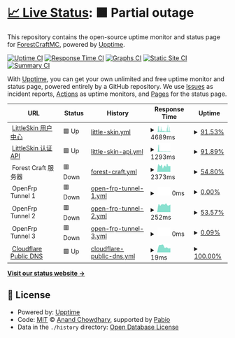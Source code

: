# [📈 Live Status](https://fcstatus.nijika.in): <!--live status--> **🟧 Partial outage**

This repository contains the open-source uptime monitor and status page for [ForestCraftMC](https://fcstatus.nijika.in), powered by [Upptime](https://github.com/upptime/upptime).

[![Uptime CI](https://github.com/ForestCraftMC/status/workflows/Uptime%20CI/badge.svg)](https://github.com/ForestCraftMC/status/actions?query=workflow%3A%22Uptime+CI%22)
[![Response Time CI](https://github.com/ForestCraftMC/status/workflows/Response%20Time%20CI/badge.svg)](https://github.com/ForestCraftMC/status/actions?query=workflow%3A%22Response+Time+CI%22)
[![Graphs CI](https://github.com/ForestCraftMC/status/workflows/Graphs%20CI/badge.svg)](https://github.com/ForestCraftMC/status/actions?query=workflow%3A%22Graphs+CI%22)
[![Static Site CI](https://github.com/ForestCraftMC/status/workflows/Static%20Site%20CI/badge.svg)](https://github.com/ForestCraftMC/status/actions?query=workflow%3A%22Static+Site+CI%22)
[![Summary CI](https://github.com/ForestCraftMC/status/workflows/Summary%20CI/badge.svg)](https://github.com/ForestCraftMC/status/actions?query=workflow%3A%22Summary+CI%22)

With [Upptime](https://upptime.js.org), you can get your own unlimited and free uptime monitor and status page, powered entirely by a GitHub repository. We use [Issues](https://github.com/ForestCraftMC/status/issues) as incident reports, [Actions](https://github.com/ForestCraftMC/status/actions) as uptime monitors, and [Pages](https://fcstatus.nijika.in) for the status page.

<!--start: status pages-->
<!-- This summary is generated by Upptime (https://github.com/upptime/upptime) -->
<!-- Do not edit this manually, your changes will be overwritten -->
<!-- prettier-ignore -->
| URL | Status | History | Response Time | Uptime |
| --- | ------ | ------- | ------------- | ------ |
| <img alt="" src="https://icons.duckduckgo.com/ip3/littleskin.cn.ico" height="13"> [LittleSkin 用户中心](https://littleskin.cn/user) | 🟩 Up | [little-skin.yml](https://github.com/ForestCraftMC/status/commits/HEAD/history/little-skin.yml) | <details><summary><img alt="Response time graph" src="./graphs/little-skin/response-time-week.png" height="20"> 4689ms</summary><br><a href="https://fcstatus.nijika.in/history/little-skin"><img alt="Response time 4491" src="https://img.shields.io/endpoint?url=https%3A%2F%2Fraw.githubusercontent.com%2FForestCraftMC%2Fstatus%2FHEAD%2Fapi%2Flittle-skin%2Fresponse-time.json"></a><br><a href="https://fcstatus.nijika.in/history/little-skin"><img alt="24-hour response time 3962" src="https://img.shields.io/endpoint?url=https%3A%2F%2Fraw.githubusercontent.com%2FForestCraftMC%2Fstatus%2FHEAD%2Fapi%2Flittle-skin%2Fresponse-time-day.json"></a><br><a href="https://fcstatus.nijika.in/history/little-skin"><img alt="7-day response time 4689" src="https://img.shields.io/endpoint?url=https%3A%2F%2Fraw.githubusercontent.com%2FForestCraftMC%2Fstatus%2FHEAD%2Fapi%2Flittle-skin%2Fresponse-time-week.json"></a><br><a href="https://fcstatus.nijika.in/history/little-skin"><img alt="30-day response time 4491" src="https://img.shields.io/endpoint?url=https%3A%2F%2Fraw.githubusercontent.com%2FForestCraftMC%2Fstatus%2FHEAD%2Fapi%2Flittle-skin%2Fresponse-time-month.json"></a><br><a href="https://fcstatus.nijika.in/history/little-skin"><img alt="1-year response time 4491" src="https://img.shields.io/endpoint?url=https%3A%2F%2Fraw.githubusercontent.com%2FForestCraftMC%2Fstatus%2FHEAD%2Fapi%2Flittle-skin%2Fresponse-time-year.json"></a></details> | <details><summary><a href="https://fcstatus.nijika.in/history/little-skin">91.53%</a></summary><a href="https://fcstatus.nijika.in/history/little-skin"><img alt="All-time uptime 94.16%" src="https://img.shields.io/endpoint?url=https%3A%2F%2Fraw.githubusercontent.com%2FForestCraftMC%2Fstatus%2FHEAD%2Fapi%2Flittle-skin%2Fuptime.json"></a><br><a href="https://fcstatus.nijika.in/history/little-skin"><img alt="24-hour uptime 97.69%" src="https://img.shields.io/endpoint?url=https%3A%2F%2Fraw.githubusercontent.com%2FForestCraftMC%2Fstatus%2FHEAD%2Fapi%2Flittle-skin%2Fuptime-day.json"></a><br><a href="https://fcstatus.nijika.in/history/little-skin"><img alt="7-day uptime 91.53%" src="https://img.shields.io/endpoint?url=https%3A%2F%2Fraw.githubusercontent.com%2FForestCraftMC%2Fstatus%2FHEAD%2Fapi%2Flittle-skin%2Fuptime-week.json"></a><br><a href="https://fcstatus.nijika.in/history/little-skin"><img alt="30-day uptime 94.16%" src="https://img.shields.io/endpoint?url=https%3A%2F%2Fraw.githubusercontent.com%2FForestCraftMC%2Fstatus%2FHEAD%2Fapi%2Flittle-skin%2Fuptime-month.json"></a><br><a href="https://fcstatus.nijika.in/history/little-skin"><img alt="1-year uptime 94.16%" src="https://img.shields.io/endpoint?url=https%3A%2F%2Fraw.githubusercontent.com%2FForestCraftMC%2Fstatus%2FHEAD%2Fapi%2Flittle-skin%2Fuptime-year.json"></a></details>
| <img alt="" src="https://icons.duckduckgo.com/ip3/littleskin.cn.ico" height="13"> [LittleSkin 认证 API](https://littleskin.cn/api/yggdrasil) | 🟩 Up | [little-skin-api.yml](https://github.com/ForestCraftMC/status/commits/HEAD/history/little-skin-api.yml) | <details><summary><img alt="Response time graph" src="./graphs/little-skin-api/response-time-week.png" height="20"> 1293ms</summary><br><a href="https://fcstatus.nijika.in/history/little-skin-api"><img alt="Response time 1490" src="https://img.shields.io/endpoint?url=https%3A%2F%2Fraw.githubusercontent.com%2FForestCraftMC%2Fstatus%2FHEAD%2Fapi%2Flittle-skin-api%2Fresponse-time.json"></a><br><a href="https://fcstatus.nijika.in/history/little-skin-api"><img alt="24-hour response time 410" src="https://img.shields.io/endpoint?url=https%3A%2F%2Fraw.githubusercontent.com%2FForestCraftMC%2Fstatus%2FHEAD%2Fapi%2Flittle-skin-api%2Fresponse-time-day.json"></a><br><a href="https://fcstatus.nijika.in/history/little-skin-api"><img alt="7-day response time 1293" src="https://img.shields.io/endpoint?url=https%3A%2F%2Fraw.githubusercontent.com%2FForestCraftMC%2Fstatus%2FHEAD%2Fapi%2Flittle-skin-api%2Fresponse-time-week.json"></a><br><a href="https://fcstatus.nijika.in/history/little-skin-api"><img alt="30-day response time 1490" src="https://img.shields.io/endpoint?url=https%3A%2F%2Fraw.githubusercontent.com%2FForestCraftMC%2Fstatus%2FHEAD%2Fapi%2Flittle-skin-api%2Fresponse-time-month.json"></a><br><a href="https://fcstatus.nijika.in/history/little-skin-api"><img alt="1-year response time 1490" src="https://img.shields.io/endpoint?url=https%3A%2F%2Fraw.githubusercontent.com%2FForestCraftMC%2Fstatus%2FHEAD%2Fapi%2Flittle-skin-api%2Fresponse-time-year.json"></a></details> | <details><summary><a href="https://fcstatus.nijika.in/history/little-skin-api">91.89%</a></summary><a href="https://fcstatus.nijika.in/history/little-skin-api"><img alt="All-time uptime 94.38%" src="https://img.shields.io/endpoint?url=https%3A%2F%2Fraw.githubusercontent.com%2FForestCraftMC%2Fstatus%2FHEAD%2Fapi%2Flittle-skin-api%2Fuptime.json"></a><br><a href="https://fcstatus.nijika.in/history/little-skin-api"><img alt="24-hour uptime 97.69%" src="https://img.shields.io/endpoint?url=https%3A%2F%2Fraw.githubusercontent.com%2FForestCraftMC%2Fstatus%2FHEAD%2Fapi%2Flittle-skin-api%2Fuptime-day.json"></a><br><a href="https://fcstatus.nijika.in/history/little-skin-api"><img alt="7-day uptime 91.89%" src="https://img.shields.io/endpoint?url=https%3A%2F%2Fraw.githubusercontent.com%2FForestCraftMC%2Fstatus%2FHEAD%2Fapi%2Flittle-skin-api%2Fuptime-week.json"></a><br><a href="https://fcstatus.nijika.in/history/little-skin-api"><img alt="30-day uptime 94.38%" src="https://img.shields.io/endpoint?url=https%3A%2F%2Fraw.githubusercontent.com%2FForestCraftMC%2Fstatus%2FHEAD%2Fapi%2Flittle-skin-api%2Fuptime-month.json"></a><br><a href="https://fcstatus.nijika.in/history/little-skin-api"><img alt="1-year uptime 94.38%" src="https://img.shields.io/endpoint?url=https%3A%2F%2Fraw.githubusercontent.com%2FForestCraftMC%2Fstatus%2FHEAD%2Fapi%2Flittle-skin-api%2Fuptime-year.json"></a></details>
| <img alt="" src="https://icons.duckduckgo.com/ip3/null.ico" height="13"> Forest Craft 服务器 | 🟥 Down | [forest-craft.yml](https://github.com/ForestCraftMC/status/commits/HEAD/history/forest-craft.yml) | <details><summary><img alt="Response time graph" src="./graphs/forest-craft/response-time-week.png" height="20"> 2373ms</summary><br><a href="https://fcstatus.nijika.in/history/forest-craft"><img alt="Response time 2584" src="https://img.shields.io/endpoint?url=https%3A%2F%2Fraw.githubusercontent.com%2FForestCraftMC%2Fstatus%2FHEAD%2Fapi%2Fforest-craft%2Fresponse-time.json"></a><br><a href="https://fcstatus.nijika.in/history/forest-craft"><img alt="24-hour response time 0" src="https://img.shields.io/endpoint?url=https%3A%2F%2Fraw.githubusercontent.com%2FForestCraftMC%2Fstatus%2FHEAD%2Fapi%2Fforest-craft%2Fresponse-time-day.json"></a><br><a href="https://fcstatus.nijika.in/history/forest-craft"><img alt="7-day response time 2373" src="https://img.shields.io/endpoint?url=https%3A%2F%2Fraw.githubusercontent.com%2FForestCraftMC%2Fstatus%2FHEAD%2Fapi%2Fforest-craft%2Fresponse-time-week.json"></a><br><a href="https://fcstatus.nijika.in/history/forest-craft"><img alt="30-day response time 2584" src="https://img.shields.io/endpoint?url=https%3A%2F%2Fraw.githubusercontent.com%2FForestCraftMC%2Fstatus%2FHEAD%2Fapi%2Fforest-craft%2Fresponse-time-month.json"></a><br><a href="https://fcstatus.nijika.in/history/forest-craft"><img alt="1-year response time 2584" src="https://img.shields.io/endpoint?url=https%3A%2F%2Fraw.githubusercontent.com%2FForestCraftMC%2Fstatus%2FHEAD%2Fapi%2Fforest-craft%2Fresponse-time-year.json"></a></details> | <details><summary><a href="https://fcstatus.nijika.in/history/forest-craft">54.80%</a></summary><a href="https://fcstatus.nijika.in/history/forest-craft"><img alt="All-time uptime 48.26%" src="https://img.shields.io/endpoint?url=https%3A%2F%2Fraw.githubusercontent.com%2FForestCraftMC%2Fstatus%2FHEAD%2Fapi%2Fforest-craft%2Fuptime.json"></a><br><a href="https://fcstatus.nijika.in/history/forest-craft"><img alt="24-hour uptime 0.00%" src="https://img.shields.io/endpoint?url=https%3A%2F%2Fraw.githubusercontent.com%2FForestCraftMC%2Fstatus%2FHEAD%2Fapi%2Fforest-craft%2Fuptime-day.json"></a><br><a href="https://fcstatus.nijika.in/history/forest-craft"><img alt="7-day uptime 54.80%" src="https://img.shields.io/endpoint?url=https%3A%2F%2Fraw.githubusercontent.com%2FForestCraftMC%2Fstatus%2FHEAD%2Fapi%2Fforest-craft%2Fuptime-week.json"></a><br><a href="https://fcstatus.nijika.in/history/forest-craft"><img alt="30-day uptime 48.26%" src="https://img.shields.io/endpoint?url=https%3A%2F%2Fraw.githubusercontent.com%2FForestCraftMC%2Fstatus%2FHEAD%2Fapi%2Fforest-craft%2Fuptime-month.json"></a><br><a href="https://fcstatus.nijika.in/history/forest-craft"><img alt="1-year uptime 48.26%" src="https://img.shields.io/endpoint?url=https%3A%2F%2Fraw.githubusercontent.com%2FForestCraftMC%2Fstatus%2FHEAD%2Fapi%2Fforest-craft%2Fuptime-year.json"></a></details>
| <img alt="" src="https://icons.duckduckgo.com/ip3/null.ico" height="13"> OpenFrp Tunnel 1 | 🟥 Down | [open-frp-tunnel-1.yml](https://github.com/ForestCraftMC/status/commits/HEAD/history/open-frp-tunnel-1.yml) | <details><summary><img alt="Response time graph" src="./graphs/open-frp-tunnel-1/response-time-week.png" height="20"> 0ms</summary><br><a href="https://fcstatus.nijika.in/history/open-frp-tunnel-1"><img alt="Response time 204" src="https://img.shields.io/endpoint?url=https%3A%2F%2Fraw.githubusercontent.com%2FForestCraftMC%2Fstatus%2FHEAD%2Fapi%2Fopen-frp-tunnel-1%2Fresponse-time.json"></a><br><a href="https://fcstatus.nijika.in/history/open-frp-tunnel-1"><img alt="24-hour response time 0" src="https://img.shields.io/endpoint?url=https%3A%2F%2Fraw.githubusercontent.com%2FForestCraftMC%2Fstatus%2FHEAD%2Fapi%2Fopen-frp-tunnel-1%2Fresponse-time-day.json"></a><br><a href="https://fcstatus.nijika.in/history/open-frp-tunnel-1"><img alt="7-day response time 0" src="https://img.shields.io/endpoint?url=https%3A%2F%2Fraw.githubusercontent.com%2FForestCraftMC%2Fstatus%2FHEAD%2Fapi%2Fopen-frp-tunnel-1%2Fresponse-time-week.json"></a><br><a href="https://fcstatus.nijika.in/history/open-frp-tunnel-1"><img alt="30-day response time 204" src="https://img.shields.io/endpoint?url=https%3A%2F%2Fraw.githubusercontent.com%2FForestCraftMC%2Fstatus%2FHEAD%2Fapi%2Fopen-frp-tunnel-1%2Fresponse-time-month.json"></a><br><a href="https://fcstatus.nijika.in/history/open-frp-tunnel-1"><img alt="1-year response time 204" src="https://img.shields.io/endpoint?url=https%3A%2F%2Fraw.githubusercontent.com%2FForestCraftMC%2Fstatus%2FHEAD%2Fapi%2Fopen-frp-tunnel-1%2Fresponse-time-year.json"></a></details> | <details><summary><a href="https://fcstatus.nijika.in/history/open-frp-tunnel-1">0.00%</a></summary><a href="https://fcstatus.nijika.in/history/open-frp-tunnel-1"><img alt="All-time uptime 18.88%" src="https://img.shields.io/endpoint?url=https%3A%2F%2Fraw.githubusercontent.com%2FForestCraftMC%2Fstatus%2FHEAD%2Fapi%2Fopen-frp-tunnel-1%2Fuptime.json"></a><br><a href="https://fcstatus.nijika.in/history/open-frp-tunnel-1"><img alt="24-hour uptime 0.00%" src="https://img.shields.io/endpoint?url=https%3A%2F%2Fraw.githubusercontent.com%2FForestCraftMC%2Fstatus%2FHEAD%2Fapi%2Fopen-frp-tunnel-1%2Fuptime-day.json"></a><br><a href="https://fcstatus.nijika.in/history/open-frp-tunnel-1"><img alt="7-day uptime 0.00%" src="https://img.shields.io/endpoint?url=https%3A%2F%2Fraw.githubusercontent.com%2FForestCraftMC%2Fstatus%2FHEAD%2Fapi%2Fopen-frp-tunnel-1%2Fuptime-week.json"></a><br><a href="https://fcstatus.nijika.in/history/open-frp-tunnel-1"><img alt="30-day uptime 18.88%" src="https://img.shields.io/endpoint?url=https%3A%2F%2Fraw.githubusercontent.com%2FForestCraftMC%2Fstatus%2FHEAD%2Fapi%2Fopen-frp-tunnel-1%2Fuptime-month.json"></a><br><a href="https://fcstatus.nijika.in/history/open-frp-tunnel-1"><img alt="1-year uptime 18.88%" src="https://img.shields.io/endpoint?url=https%3A%2F%2Fraw.githubusercontent.com%2FForestCraftMC%2Fstatus%2FHEAD%2Fapi%2Fopen-frp-tunnel-1%2Fuptime-year.json"></a></details>
| <img alt="" src="https://icons.duckduckgo.com/ip3/null.ico" height="13"> OpenFrp Tunnel 2 | 🟥 Down | [open-frp-tunnel-2.yml](https://github.com/ForestCraftMC/status/commits/HEAD/history/open-frp-tunnel-2.yml) | <details><summary><img alt="Response time graph" src="./graphs/open-frp-tunnel-2/response-time-week.png" height="20"> 252ms</summary><br><a href="https://fcstatus.nijika.in/history/open-frp-tunnel-2"><img alt="Response time 234" src="https://img.shields.io/endpoint?url=https%3A%2F%2Fraw.githubusercontent.com%2FForestCraftMC%2Fstatus%2FHEAD%2Fapi%2Fopen-frp-tunnel-2%2Fresponse-time.json"></a><br><a href="https://fcstatus.nijika.in/history/open-frp-tunnel-2"><img alt="24-hour response time 0" src="https://img.shields.io/endpoint?url=https%3A%2F%2Fraw.githubusercontent.com%2FForestCraftMC%2Fstatus%2FHEAD%2Fapi%2Fopen-frp-tunnel-2%2Fresponse-time-day.json"></a><br><a href="https://fcstatus.nijika.in/history/open-frp-tunnel-2"><img alt="7-day response time 252" src="https://img.shields.io/endpoint?url=https%3A%2F%2Fraw.githubusercontent.com%2FForestCraftMC%2Fstatus%2FHEAD%2Fapi%2Fopen-frp-tunnel-2%2Fresponse-time-week.json"></a><br><a href="https://fcstatus.nijika.in/history/open-frp-tunnel-2"><img alt="30-day response time 234" src="https://img.shields.io/endpoint?url=https%3A%2F%2Fraw.githubusercontent.com%2FForestCraftMC%2Fstatus%2FHEAD%2Fapi%2Fopen-frp-tunnel-2%2Fresponse-time-month.json"></a><br><a href="https://fcstatus.nijika.in/history/open-frp-tunnel-2"><img alt="1-year response time 234" src="https://img.shields.io/endpoint?url=https%3A%2F%2Fraw.githubusercontent.com%2FForestCraftMC%2Fstatus%2FHEAD%2Fapi%2Fopen-frp-tunnel-2%2Fresponse-time-year.json"></a></details> | <details><summary><a href="https://fcstatus.nijika.in/history/open-frp-tunnel-2">53.57%</a></summary><a href="https://fcstatus.nijika.in/history/open-frp-tunnel-2"><img alt="All-time uptime 70.93%" src="https://img.shields.io/endpoint?url=https%3A%2F%2Fraw.githubusercontent.com%2FForestCraftMC%2Fstatus%2FHEAD%2Fapi%2Fopen-frp-tunnel-2%2Fuptime.json"></a><br><a href="https://fcstatus.nijika.in/history/open-frp-tunnel-2"><img alt="24-hour uptime 0.00%" src="https://img.shields.io/endpoint?url=https%3A%2F%2Fraw.githubusercontent.com%2FForestCraftMC%2Fstatus%2FHEAD%2Fapi%2Fopen-frp-tunnel-2%2Fuptime-day.json"></a><br><a href="https://fcstatus.nijika.in/history/open-frp-tunnel-2"><img alt="7-day uptime 53.57%" src="https://img.shields.io/endpoint?url=https%3A%2F%2Fraw.githubusercontent.com%2FForestCraftMC%2Fstatus%2FHEAD%2Fapi%2Fopen-frp-tunnel-2%2Fuptime-week.json"></a><br><a href="https://fcstatus.nijika.in/history/open-frp-tunnel-2"><img alt="30-day uptime 70.93%" src="https://img.shields.io/endpoint?url=https%3A%2F%2Fraw.githubusercontent.com%2FForestCraftMC%2Fstatus%2FHEAD%2Fapi%2Fopen-frp-tunnel-2%2Fuptime-month.json"></a><br><a href="https://fcstatus.nijika.in/history/open-frp-tunnel-2"><img alt="1-year uptime 70.93%" src="https://img.shields.io/endpoint?url=https%3A%2F%2Fraw.githubusercontent.com%2FForestCraftMC%2Fstatus%2FHEAD%2Fapi%2Fopen-frp-tunnel-2%2Fuptime-year.json"></a></details>
| <img alt="" src="https://icons.duckduckgo.com/ip3/null.ico" height="13"> OpenFrp Tunnel 3 | 🟥 Down | [open-frp-tunnel-3.yml](https://github.com/ForestCraftMC/status/commits/HEAD/history/open-frp-tunnel-3.yml) | <details><summary><img alt="Response time graph" src="./graphs/open-frp-tunnel-3/response-time-week.png" height="20"> 0ms</summary><br><a href="https://fcstatus.nijika.in/history/open-frp-tunnel-3"><img alt="Response time 94" src="https://img.shields.io/endpoint?url=https%3A%2F%2Fraw.githubusercontent.com%2FForestCraftMC%2Fstatus%2FHEAD%2Fapi%2Fopen-frp-tunnel-3%2Fresponse-time.json"></a><br><a href="https://fcstatus.nijika.in/history/open-frp-tunnel-3"><img alt="24-hour response time 0" src="https://img.shields.io/endpoint?url=https%3A%2F%2Fraw.githubusercontent.com%2FForestCraftMC%2Fstatus%2FHEAD%2Fapi%2Fopen-frp-tunnel-3%2Fresponse-time-day.json"></a><br><a href="https://fcstatus.nijika.in/history/open-frp-tunnel-3"><img alt="7-day response time 0" src="https://img.shields.io/endpoint?url=https%3A%2F%2Fraw.githubusercontent.com%2FForestCraftMC%2Fstatus%2FHEAD%2Fapi%2Fopen-frp-tunnel-3%2Fresponse-time-week.json"></a><br><a href="https://fcstatus.nijika.in/history/open-frp-tunnel-3"><img alt="30-day response time 94" src="https://img.shields.io/endpoint?url=https%3A%2F%2Fraw.githubusercontent.com%2FForestCraftMC%2Fstatus%2FHEAD%2Fapi%2Fopen-frp-tunnel-3%2Fresponse-time-month.json"></a><br><a href="https://fcstatus.nijika.in/history/open-frp-tunnel-3"><img alt="1-year response time 94" src="https://img.shields.io/endpoint?url=https%3A%2F%2Fraw.githubusercontent.com%2FForestCraftMC%2Fstatus%2FHEAD%2Fapi%2Fopen-frp-tunnel-3%2Fresponse-time-year.json"></a></details> | <details><summary><a href="https://fcstatus.nijika.in/history/open-frp-tunnel-3">0.09%</a></summary><a href="https://fcstatus.nijika.in/history/open-frp-tunnel-3"><img alt="All-time uptime 0.33%" src="https://img.shields.io/endpoint?url=https%3A%2F%2Fraw.githubusercontent.com%2FForestCraftMC%2Fstatus%2FHEAD%2Fapi%2Fopen-frp-tunnel-3%2Fuptime.json"></a><br><a href="https://fcstatus.nijika.in/history/open-frp-tunnel-3"><img alt="24-hour uptime 0.00%" src="https://img.shields.io/endpoint?url=https%3A%2F%2Fraw.githubusercontent.com%2FForestCraftMC%2Fstatus%2FHEAD%2Fapi%2Fopen-frp-tunnel-3%2Fuptime-day.json"></a><br><a href="https://fcstatus.nijika.in/history/open-frp-tunnel-3"><img alt="7-day uptime 0.09%" src="https://img.shields.io/endpoint?url=https%3A%2F%2Fraw.githubusercontent.com%2FForestCraftMC%2Fstatus%2FHEAD%2Fapi%2Fopen-frp-tunnel-3%2Fuptime-week.json"></a><br><a href="https://fcstatus.nijika.in/history/open-frp-tunnel-3"><img alt="30-day uptime 0.33%" src="https://img.shields.io/endpoint?url=https%3A%2F%2Fraw.githubusercontent.com%2FForestCraftMC%2Fstatus%2FHEAD%2Fapi%2Fopen-frp-tunnel-3%2Fuptime-month.json"></a><br><a href="https://fcstatus.nijika.in/history/open-frp-tunnel-3"><img alt="1-year uptime 0.33%" src="https://img.shields.io/endpoint?url=https%3A%2F%2Fraw.githubusercontent.com%2FForestCraftMC%2Fstatus%2FHEAD%2Fapi%2Fopen-frp-tunnel-3%2Fuptime-year.json"></a></details>
| <img alt="" src="https://icons.duckduckgo.com/ip3/1.1.1.1.ico" height="13"> [Cloudflare Public DNS](https://1.1.1.1/dns-query) | 🟩 Up | [cloudflare-public-dns.yml](https://github.com/ForestCraftMC/status/commits/HEAD/history/cloudflare-public-dns.yml) | <details><summary><img alt="Response time graph" src="./graphs/cloudflare-public-dns/response-time-week.png" height="20"> 19ms</summary><br><a href="https://fcstatus.nijika.in/history/cloudflare-public-dns"><img alt="Response time 40" src="https://img.shields.io/endpoint?url=https%3A%2F%2Fraw.githubusercontent.com%2FForestCraftMC%2Fstatus%2FHEAD%2Fapi%2Fcloudflare-public-dns%2Fresponse-time.json"></a><br><a href="https://fcstatus.nijika.in/history/cloudflare-public-dns"><img alt="24-hour response time 14" src="https://img.shields.io/endpoint?url=https%3A%2F%2Fraw.githubusercontent.com%2FForestCraftMC%2Fstatus%2FHEAD%2Fapi%2Fcloudflare-public-dns%2Fresponse-time-day.json"></a><br><a href="https://fcstatus.nijika.in/history/cloudflare-public-dns"><img alt="7-day response time 19" src="https://img.shields.io/endpoint?url=https%3A%2F%2Fraw.githubusercontent.com%2FForestCraftMC%2Fstatus%2FHEAD%2Fapi%2Fcloudflare-public-dns%2Fresponse-time-week.json"></a><br><a href="https://fcstatus.nijika.in/history/cloudflare-public-dns"><img alt="30-day response time 40" src="https://img.shields.io/endpoint?url=https%3A%2F%2Fraw.githubusercontent.com%2FForestCraftMC%2Fstatus%2FHEAD%2Fapi%2Fcloudflare-public-dns%2Fresponse-time-month.json"></a><br><a href="https://fcstatus.nijika.in/history/cloudflare-public-dns"><img alt="1-year response time 40" src="https://img.shields.io/endpoint?url=https%3A%2F%2Fraw.githubusercontent.com%2FForestCraftMC%2Fstatus%2FHEAD%2Fapi%2Fcloudflare-public-dns%2Fresponse-time-year.json"></a></details> | <details><summary><a href="https://fcstatus.nijika.in/history/cloudflare-public-dns">100.00%</a></summary><a href="https://fcstatus.nijika.in/history/cloudflare-public-dns"><img alt="All-time uptime 100.00%" src="https://img.shields.io/endpoint?url=https%3A%2F%2Fraw.githubusercontent.com%2FForestCraftMC%2Fstatus%2FHEAD%2Fapi%2Fcloudflare-public-dns%2Fuptime.json"></a><br><a href="https://fcstatus.nijika.in/history/cloudflare-public-dns"><img alt="24-hour uptime 100.00%" src="https://img.shields.io/endpoint?url=https%3A%2F%2Fraw.githubusercontent.com%2FForestCraftMC%2Fstatus%2FHEAD%2Fapi%2Fcloudflare-public-dns%2Fuptime-day.json"></a><br><a href="https://fcstatus.nijika.in/history/cloudflare-public-dns"><img alt="7-day uptime 100.00%" src="https://img.shields.io/endpoint?url=https%3A%2F%2Fraw.githubusercontent.com%2FForestCraftMC%2Fstatus%2FHEAD%2Fapi%2Fcloudflare-public-dns%2Fuptime-week.json"></a><br><a href="https://fcstatus.nijika.in/history/cloudflare-public-dns"><img alt="30-day uptime 100.00%" src="https://img.shields.io/endpoint?url=https%3A%2F%2Fraw.githubusercontent.com%2FForestCraftMC%2Fstatus%2FHEAD%2Fapi%2Fcloudflare-public-dns%2Fuptime-month.json"></a><br><a href="https://fcstatus.nijika.in/history/cloudflare-public-dns"><img alt="1-year uptime 100.00%" src="https://img.shields.io/endpoint?url=https%3A%2F%2Fraw.githubusercontent.com%2FForestCraftMC%2Fstatus%2FHEAD%2Fapi%2Fcloudflare-public-dns%2Fuptime-year.json"></a></details>

<!--end: status pages-->

[**Visit our status website →**](https://fcstatus.nijika.in)

## 📄 License

- Powered by: [Upptime](https://github.com/upptime/upptime)
- Code: [MIT](./LICENSE) © [Anand Chowdhary](https://anandchowdhary.com), supported by [Pabio](https://pabio.com)
- Data in the `./history` directory: [Open Database License](https://opendatacommons.org/licenses/odbl/1-0/)

